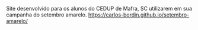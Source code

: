 Site desenvolvido para os alunos do CEDUP de Mafra, SC utilizarem em sua campanha do setembro amarelo.
https://carlos-bordin.github.io/setembro-amarelo/
